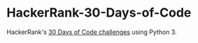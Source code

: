 # HackerRank-30-Days-of-Code
HackerRank's [30 Days of Code challenges](https://www.hackerrank.com/domains/tutorials/30-days-of-code?filters%5Bstatus%5D%5B%5D=unsolved&badge_type=30-days-of-code) using Python 3.
